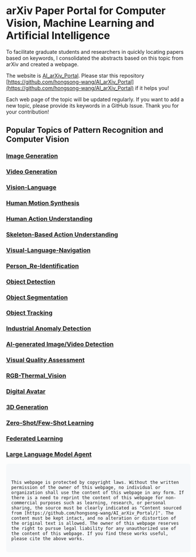 # arXiv Paper Portal for Computer Vision, Machine Learning and Artificial Intelligence

To facilitate graduate students and researchers in quickly locating papers based on keywords, I consolidated the abstracts based on this topic from arXiv and created a webpage.

The website is [AI_arXiv_Portal](https://hongsong-wang.github.io/AI_arXiv_Portal/). Please star this repository [https://github.com/hongsong-wang/AI_arXiv_Portal](https://github.com/hongsong-wang/AI_arXiv_Portal) if it helps you! 

Each web page of the topic will be updated regularly. If you want to add a new topic, please provide its keywords in a GitHub Issue. Thank you for your contribution!

## Popular Topics of Pattern Recognition and Computer Vision

### [Image Generation](https://hongsong-wang.github.io/Image_Generation/)

### [Video Generation](https://hongsong-wang.github.io/Video_Generation/)

### [Vision-Language](https://hongsong-wang.github.io/Vision-Language/)

### [Human Motion Synthesis](https://hongsong-wang.github.io/HumanMotion/)

### [Human Action Understanding](https://hongsong-wang.github.io/ActionUnderstanding/)

### [Skeleton-Based Action Understanding](https://hongsong-wang.github.io/Skeleton-Based-Action/)

### [Visual-Language-Navigation](https://hongsong-wang.github.io/Visual-Language-Navigation/)

### [Person_Re-Identification](https://hongsong-wang.github.io/Person_Re-Identification/) 

### [Object Detection](https://hongsong-wang.github.io/Object_Detection/)

### [Object Segmentation](https://hongsong-wang.github.io/Object_Segmentation/)

### [Object Tracking](https://hongsong-wang.github.io/Object_Tracking/)

### [Industrial Anomaly Detection](https://hongsong-wang.github.io/Industrial_Anomaly_Detection/)

### [AI-generated Image/Video Detection](https://hongsong-wang.github.io/Visual_Deepfake/) 

### [Visual Quality Assessment](https://hongsong-wang.github.io/Quality_Assessment/)

### [RGB-Thermal_Vision](https://hongsong-wang.github.io/RGB-Thermal_Vision/)

### [Digital Avatar](https://hongsong-wang.github.io/Digital_Avatar/)

### [3D Generation](https://hongsong-wang.github.io/3D_Generation/)

### [Zero-Shot/Few-Shot Learning](https://hongsong-wang.github.io/Few_Zero_Shot_Learning/)

### [Federated Learning](https://hongsong-wang.github.io/Federated_Learning/)

### [Large Language Model Agent](https://hongsong-wang.github.io/LLM_Agent/)



<div style="background-color: #f6f8fa; padding: 1em; border-radius: 6px; font-family: monospace; white-space: pre-wrap;">
<code>
This webpage is protected by copyright laws. Without the written permission of the owner of this webpage, no individual or organization shall use the content of this webpage in any form. If there is a need to reprint the content of this webpage for non-commercial purposes such as learning, research, or personal sharing, the source must be clearly indicated as "Content sourced from [https://github.com/hongsong-wang/AI_arXiv_Portal/]". The content must be kept intact, and no alteration or distortion of the original text is allowed. The owner of this webpage reserves the right to pursue legal liability for any unauthorized use of the content of this webpage. If you find these works useful, please cite the above works.
</code>
</div>

